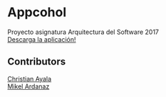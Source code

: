 # Appcohol
Proyecto asignatura Arquitectura del Software 2017  
[Descarga la aplicación!](https://github.com/MikelArdanaz/Appcohol/raw/master/Appcohol.apk)  
## Contributors
[Christian Ayala](https://github.com/christianayala10)  
[Mikel Ardanaz](https://github.com/MikelArdanaz)

